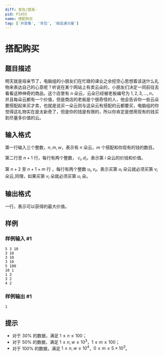 ```yaml
---
diff: 普及/提高-
pid: P1455
name: 搭配购买
tag: ['并查集', '背包', '强连通分量']
---
```

# 搭配购买
## 题目描述

明天就是母亲节了，电脑组的小朋友们在忙碌的课业之余挖空心思想着该送什么礼物来表达自己的心意呢？听说在某个网站上有卖云朵的，小朋友们决定一同前往去看看这种神奇的商品，这个店里有 $n$ 朵云，云朵已经被老板编号为 $1,2,3,...,n$，并且每朵云都有一个价值，但是商店的老板是个很奇怪的人，他会告诉你一些云朵要搭配起来买才卖，也就是说买一朵云则与这朵云有搭配的云都要买，电脑组的你觉得这礼物实在是太新奇了，但是你的钱是有限的，所以你肯定是想用现有的钱买到尽量多价值的云。
## 输入格式

第一行输入三个整数，$n,m,w$，表示有 $n$ 朵云，$m$ 个搭配和你现有的钱的数目。

第二行至 $n+1$ 行，每行有两个整数， $c_i,d_i$，表示第 $i$ 朵云的价钱和价值。

第 $n+2$ 至 $n+1+m$ 行 ，每行有两个整数 $u_i,v_i$。表示买第 $u_i$ 朵云就必须买第 $v_i$ 朵云,同理，如果买第 $v_i$ 朵就必须买第 $u_i$ 朵。
## 输出格式

一行，表示可以获得的最大价值。
## 样例

### 样例输入 #1
```
5 3 10
3 10
3 10
3 10
5 100
10 1
1 3
3 2
4 2

```
### 样例输出 #1
```
1

```
## 提示

- 对于 $30\%$ 的数据，满足 $1 \le n \le 100$；
- 对于 $50\%$ 的数据，满足 $1 \le n, w \le 10^3$，$1 \le m \le 100$；
- 对于 $100\%$ 的数据，满足 $1 \le n, w \le 10^4$，$0 \le m \le 5 \times 10^3$。
